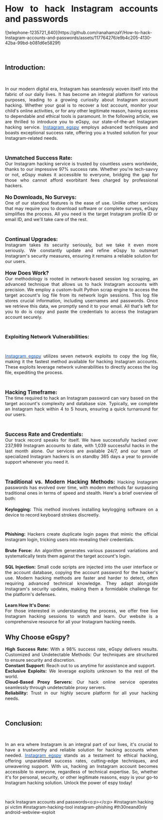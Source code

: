 <p>&nbsp;</p><h1 style="text-align: justify;"><b><span lang="EN-GB">How to
hack Instagram accounts and passwords</span></b><span lang="EN-GB"><o:p></o:p></span></h1>
![telephone-1235721_640](https://github.com/ranahamzaY/How-to-hack-Instagram-accounts-and-passwords/assets/117764276/e9b4c205-4130-42ba-99bd-b081d6e5829f)

<p class="MsoNormal" style="text-align: justify;"><span lang="EN-GB">&nbsp;</span></p>

<h2 style="text-align: justify;"><span style="white-space-collapse: preserve;"><b><span lang="EN-GB">Introduction:</span></b></span><span lang="EN-GB"><o:p></o:p></span></h2>

<p class="MsoNormal" style="text-align: justify;"><span lang="EN-GB">&nbsp;</span></p>

<p style="margin: 0in; text-align: justify;"><span style="white-space-collapse: preserve;"><span face="Arial, sans-serif" style="font-size: 11pt;">In our modern digital era, Instagram has seamlessly woven itself into the fabric of our daily lives. It has become an integral platform for various purposes, leading to a growing curiosity about Instagram account hacking. Whether your goal is to recover a lost account, monitor your child's online activities, or for any other legitimate reason, having access to dependable and ethical tools is paramount. In the following article, we are thrilled to introduce you to eGspy, our state-of-the-art Instagram hacking service. </span></span><a href="https://rb.gy/4jxml"><span face="&quot;Arial&quot;,sans-serif" style="color: #1155cc; font-size: 11pt;"><span style="text-decoration-skip-ink: none; white-space-collapse: preserve;">Instagram egspy</span></span></a><span style="white-space-collapse: preserve;"><span face="Arial, sans-serif" style="font-size: 11pt;"> employs advanced techniques and boasts exceptional success rate, offering you a trusted solution for your Instagram-related needs.</span></span><o:p></o:p></p>

<p class="MsoNormal" style="text-align: justify;"><span lang="EN-GB">&nbsp;</span></p>

<h3 style="margin: 0in; text-align: justify;"><span style="white-space-collapse: preserve;"><b><span face="Arial, sans-serif" style="font-size: 13pt;">Unmatched Success Rate:</span></b></span></h3>

<p style="margin: 0in; text-align: justify;"><span style="white-space-collapse: preserve;"><span face="Arial, sans-serif" style="font-size: 11pt;">Our Instagram hacking service is trusted by countless users worldwide, thanks to our impressive 97% success rate. Whether you're tech-savvy or not, eGspy makes it accessible to everyone, bridging the gap for those who cannot afford exorbitant fees charged by professional hackers.</span></span></p><h3 style="margin: 0in; text-align: justify;"><span style="white-space-collapse: preserve;"><span face="Arial, sans-serif" style="font-size: 11pt;"><br /></span></span><span style="white-space-collapse: preserve;"><b><span face="Arial, sans-serif" style="font-size: 13pt;">No </span></b></span><b style="white-space-collapse: preserve;"><span face="Arial, sans-serif" style="font-size: 13pt;">Downloads, No Surveys:</span></b>&nbsp;</h3>



<p style="margin: 0in; text-align: justify;"><span style="white-space-collapse: preserve;"><span face="Arial, sans-serif" style="font-size: 11pt;">One of our standout features is the ease of use. Unlike other services that may require you to download software or complete surveys, eGspy simplifies the process. All you need is the target Instagram profile ID or email ID, and we'll take care of the rest.</span></span><o:p></o:p></p>

<p class="MsoNormal" style="text-align: justify;"><span lang="EN-GB">&nbsp;</span></p>

<h3 style="margin: 0in; text-align: justify;"><span style="white-space-collapse: preserve;"><b><span face="Arial, sans-serif" style="font-size: 13pt;">Continual Upgrades:</span></b></span></h3><p style="margin: 0in; text-align: justify;"><span face="Arial, sans-serif" style="font-size: 11pt; white-space-collapse: preserve;">Instagram </span><span face="Arial, sans-serif" style="font-size: 11pt; white-space-collapse: preserve;">takes its security seriously, but we take it even more seriously. We constantly </span><span face="Arial, sans-serif" style="font-size: 11pt; white-space-collapse: preserve;">update and refine eGspy to outsmart Instagram's security measures, ensuring it </span><span face="Arial, sans-serif" style="font-size: 11pt; white-space-collapse: preserve;">remains a reliable solution for our users.</span></p><h3 style="margin: 0in; text-align: justify;"><span face="Arial, sans-serif" style="font-size: 11pt; white-space-collapse: preserve;"><br /></span><span style="white-space-collapse: preserve;"><b><span face="Arial, sans-serif" style="font-size: 13pt;">How Does Work?</span></b></span></h3>



<p style="margin: 0in; text-align: justify;"><span style="white-space-collapse: preserve;"><span face="Arial, sans-serif" style="font-size: 11pt;">Our methodology is rooted in network-based session log scraping, an advanced technique that allows us to hack Instagram accounts with precision. We employ a custom-built Python scrap engine to access the target account's log file from its network login sessions. This log file stores crucial information, including usernames and passwords. Once we retrieve this data, we promptly send it to your email. All that's left for you to do is copy and paste the credentials to access the Instagram account securely.</span></span><o:p></o:p></p>

<p class="MsoNormal" style="text-align: justify;"><span lang="EN-GB">&nbsp;</span></p>

<h3 style="margin: 0in; text-align: justify;"><span style="white-space-collapse: preserve;"><b><span face="Arial, sans-serif">Exploiting Network Vulnerabilities:</span></b></span></h3><p style="margin: 0in; text-align: justify;"><o:p></o:p></p>

<p class="MsoNormal" style="text-align: justify;"><span lang="EN-GB">&nbsp;</span></p>

<p style="margin: 0in; text-align: justify;"><a href="https://rb.gy/4jxml"><span face="&quot;Arial&quot;,sans-serif" style="color: #1155cc; font-size: 11pt;"><span style="text-decoration-skip-ink: none; white-space-collapse: preserve;">Instagram egspy</span></span></a><span style="white-space-collapse: preserve;"><span face="Arial, sans-serif" style="font-size: 11pt;"> utilizes seven network exploits to copy the log file, making it the fastest method available for hacking Instagram accounts. These exploits leverage network vulnerabilities to directly access the log file, expediting the process.</span></span><o:p></o:p></p>

<p class="MsoNormal" style="text-align: justify;"><span lang="EN-GB">&nbsp;</span></p>

<h3 style="margin: 0in; text-align: justify;"><span style="white-space-collapse: preserve;"><b><span face="Arial, sans-serif" style="font-size: 13pt;">Hacking Timeframe:</span></b></span></h3>

<p style="margin: 0in; text-align: justify;"><span style="white-space-collapse: preserve;"><span face="Arial, sans-serif" style="font-size: 11pt;">The time required to hack an Instagram password can vary based on the target account's complexity and database size. Typically, we complete an Instagram hack within 4 to 5 hours, ensuring a quick turnaround for our users.</span></span><o:p></o:p></p>

<p class="MsoNormal" style="text-align: justify;"><br /></p>

<h3 style="margin: 0in; text-align: justify;"><span style="white-space-collapse: preserve;"><b><span face="Arial, sans-serif" style="font-size: 13pt;">Success Rate and Credentials:</span></b></span>&nbsp;</h3>

<p style="margin: 0in; text-align: justify;"><span style="white-space-collapse: preserve;"><span face="Arial, sans-serif" style="font-size: 11pt;">Our track record speaks for itself. We have successfully hacked over 237,989 Instagram accounts to date, with 1,039 successful hacks in the last month alone. Our services are available 24/7, and our team of specialized Instagram hackers is on standby 365 days a year to provide support whenever you need it.</span></span><o:p></o:p></p>

<p class="MsoNormal" style="text-align: justify;"><span lang="EN-GB">&nbsp;</span></p>

<p style="margin: 0in; text-align: justify;"><span style="white-space-collapse: preserve;"><b><span face="Arial, sans-serif" style="font-size: 13pt;">Traditional vs. Modern Hacking Methods: </span></b></span><span face="Arial, sans-serif" style="font-size: 11pt; white-space-collapse: preserve;">Hacking </span><span face="Arial, sans-serif" style="font-size: 11pt; white-space-collapse: preserve;">Instagram passwords has evolved over time, with modern methods far surpassing </span><span face="Arial, sans-serif" style="font-size: 11pt; white-space-collapse: preserve;">traditional ones in terms of speed and stealth. Here's a brief overview of both:</span></p><p style="margin: 0in; text-align: justify;"><span style="white-space-collapse: preserve;"><span face="Arial, sans-serif" style="font-size: 11pt;"><br /></span></span></p>

<p style="margin: 0in; text-align: justify;"><span style="white-space-collapse: preserve;"><b><span face="Arial, sans-serif" style="font-size: 11pt;">Keylogging:</span></b></span><span style="white-space-collapse: preserve;"><span face="Arial, sans-serif" style="font-size: 11pt;"> This method involves installing keylogging software on a device to record keyboard strokes discreetly.</span></span><o:p></o:p></p>

<p class="MsoNormal" style="text-align: justify;"><span lang="EN-GB">&nbsp;</span></p>

<p style="margin: 0in; text-align: justify;"><span style="white-space-collapse: preserve;"><b><span face="Arial, sans-serif" style="font-size: 11pt;">Phishing:</span></b></span><span style="white-space-collapse: preserve;"><span face="Arial, sans-serif" style="font-size: 11pt;"> Hackers create duplicate login pages that mimic the official Instagram login, tricking users into revealing their credentials.</span></span></p><p style="margin: 0in; text-align: justify;"><span style="white-space-collapse: preserve;"><span face="Arial, sans-serif" style="font-size: 11pt;"><br /></span></span></p>

<p style="margin: 0in; text-align: justify;"><span style="white-space-collapse: preserve;"><b><span face="Arial, sans-serif" style="font-size: 11pt;">Brute Force:</span></b></span><span style="white-space-collapse: preserve;"><span face="Arial, sans-serif" style="font-size: 11pt;"> An algorithm generates various password variations and systematically tests them against the target account's login.</span></span></p><p style="margin: 0in; text-align: justify;"><span style="white-space-collapse: preserve;"><span face="Arial, sans-serif" style="font-size: 11pt;"><br /></span></span></p>

<p style="margin: 0in; text-align: justify;"><span style="white-space-collapse: preserve;"><b><span face="Arial, sans-serif" style="font-size: 11pt;">SQL Injection:</span></b></span><span style="white-space-collapse: preserve;"><span face="Arial, sans-serif" style="font-size: 11pt;"> Small code scripts are injected into the user interface or the account database, copying the account password for the hacker's use. Modern hacking</span></span><span face="Arial, sans-serif" style="font-size: 11pt; white-space-collapse: preserve;"> methods are faster and harder to detect, often requiring advanced </span><span face="Arial, sans-serif" style="font-size: 11pt; white-space-collapse: preserve;">technical knowledge. They adapt alongside Instagram's security updates, making </span><span face="Arial, sans-serif" style="font-size: 11pt; white-space-collapse: preserve;">them a formidable challenge for the platform's defenses.</span></p><p style="margin: 0in; text-align: justify;"><span face="Arial, sans-serif" style="font-size: 11pt; white-space-collapse: preserve;"><br /></span></p>

<p style="margin: 0in; text-align: justify;"><span style="white-space-collapse: preserve;"><b><span face="Arial, sans-serif" style="font-size: 11pt;">Learn How It's Done:</span></b></span><o:p></o:p></p>

<p style="margin: 0in; text-align: justify;"><span style="white-space-collapse: preserve;"><span face="Arial, sans-serif" style="font-size: 11pt;">For those interested in understanding the process, we offer free live Instagram hacking sessions to watch and learn. Our website is a comprehensive resource for all your Instagram hacking needs.</span></span></p>

<h2 style="text-align: justify;"><span style="white-space-collapse: preserve;"><b><span lang="EN-GB">Why Choose eGspy?</span></b></span></h2>

<p style="margin: 0in; text-align: justify;"><span style="white-space-collapse: preserve;"><b><span face="Arial, sans-serif" style="font-size: 11pt;">High Success Rate:</span></b></span><span face="Arial, sans-serif" style="font-size: 11pt; white-space-collapse: preserve;"> With a 98% success rate, eGspy delivers results.</span> <span face="Arial, sans-serif" style="font-size: 11pt; white-space-collapse: preserve;">Customized and Undetectable Methods: Our techniques are structured to ensure security and discretion.</span></p><p style="margin: 0in; text-align: justify;"><o:p></o:p></p>

<p style="margin: 0in; text-align: justify;"><span style="white-space-collapse: preserve;"><b><span face="Arial, sans-serif" style="font-size: 11pt;">Constant Support:</span></b></span><span style="white-space-collapse: preserve;"><span face="Arial, sans-serif" style="font-size: 11pt;"> Reach out to us anytime for assistance and support.</span></span><o:p></o:p></p>

<p style="margin: 0in; text-align: justify;"><span style="white-space-collapse: preserve;"><b><span face="Arial, sans-serif" style="font-size: 11pt;">Exclusive Exploits:</span></b></span><span style="white-space-collapse: preserve;"><span face="Arial, sans-serif" style="font-size: 11pt;"> We leverage exploits unknown to the rest of the world.</span></span><o:p></o:p></p>

<p style="margin: 0in; text-align: justify;"><span style="white-space-collapse: preserve;"><b><span face="Arial, sans-serif" style="font-size: 11pt;">Cloud-Based Proxy Servers:</span></b></span><span style="white-space-collapse: preserve;"><span face="Arial, sans-serif" style="font-size: 11pt;"> Our hack </span></span><span face="Arial, sans-serif" style="font-size: 11pt; white-space-collapse: preserve;">online service operates seamlessly through undetectable proxy servers.</span></p><p style="margin: 0in; text-align: justify;"><o:p></o:p></p>

<p style="margin: 0in; text-align: justify;"><span style="white-space-collapse: preserve;"><b><span face="Arial, sans-serif" style="font-size: 11pt;">Reliability:</span></b></span><span style="white-space-collapse: preserve;"><span face="Arial, sans-serif" style="font-size: 11pt;"> Trust in our highly secure platform for all your hacking needs.</span></span><o:p></o:p></p>

<p class="MsoNormal" style="text-align: justify;"><span lang="EN-GB">&nbsp;</span></p>

<h2 style="text-align: justify;"><span style="white-space-collapse: preserve;"><b><span lang="EN-GB">Conclusion:</span></b></span><span lang="EN-GB"><o:p></o:p></span></h2>

<p class="MsoNormal" style="text-align: justify;"><span lang="EN-GB">&nbsp;</span></p>

<p style="margin: 0in; text-align: justify;"><span style="white-space-collapse: preserve;"><span face="Arial, sans-serif" style="font-size: 11pt;">In an era where Instagram is an integral part of our lives, it's crucial to have a trustworthy and reliable solution for hacking accounts when needed. </span></span><a href="https://rb.gy/4jxml"><span face="&quot;Arial&quot;,sans-serif" style="color: #1155cc; font-size: 11pt;"><span style="text-decoration-skip-ink: none; white-space-collapse: preserve;">Instagram egspy</span></span></a><span style="white-space-collapse: preserve;"><span face="Arial, sans-serif" style="font-size: 11pt;"> stands as a testament to ethical hacking, offering unparalleled success rates, cutting-edge techniques, and unwavering support. With us, hacking an Instagram account becomes accessible to everyone, regardless of technical expertise. So, whether it's for personal, security, or other legitimate reasons, espy is your go-to Instagram hacking solution. Unlock the power of espy today!</span></span><o:p></o:p></p>

<p class="MsoNormal" style="text-align: justify;"><span lang="EN-GB">&nbsp;</span></p>

hack Instagram accounts and passwords</span></b><span lang="EN-GB"><o:p></o:p></span></h1>
#instagram
hacking
pi
victim
#instagram-hacking-tool
instagram-phishing
#th30neand0nly
android-webview-exploit
